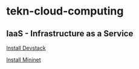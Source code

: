 # tekn-cloud-computing
## IaaS - Infrastructure as a Service

[Install Devstack](install-devstack.md)

[Install Mininet](install-mininet.md)